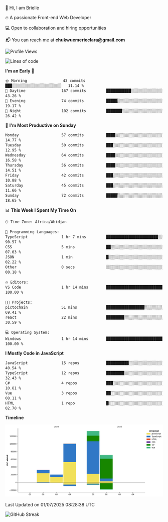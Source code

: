 <div align="left">
  <p>👋 Hi, I am Brielle</p>
  <p>🔥 A passionate Front-end Web Developer</p>
  <p>💻 Open to collaboration and hiring opportunities</p>
  <p>📬 You can reach me at <strong>chukwuemerieclara@gmail.com</strong></p>
</div>


 
 <!--START_SECTION:waka-->
![Profile Views](http://img.shields.io/badge/Profile%20Views-0-blue)

![Lines of code](https://img.shields.io/badge/From%20Hello%20World%20I%27ve%20Written-356.4%20thousand%20lines%20of%20code-blue)

**I'm an Early 🐤** 

```text
🌞 Morning                43 commits          ███░░░░░░░░░░░░░░░░░░░░░░   11.14 % 
🌆 Daytime                167 commits         ███████████░░░░░░░░░░░░░░   43.26 % 
🌃 Evening                74 commits          █████░░░░░░░░░░░░░░░░░░░░   19.17 % 
🌙 Night                  102 commits         ███████░░░░░░░░░░░░░░░░░░   26.42 % 
```
📅 **I'm Most Productive on Sunday** 

```text
Monday                   57 commits          ████░░░░░░░░░░░░░░░░░░░░░   14.77 % 
Tuesday                  50 commits          ███░░░░░░░░░░░░░░░░░░░░░░   12.95 % 
Wednesday                64 commits          ████░░░░░░░░░░░░░░░░░░░░░   16.58 % 
Thursday                 56 commits          ████░░░░░░░░░░░░░░░░░░░░░   14.51 % 
Friday                   42 commits          ███░░░░░░░░░░░░░░░░░░░░░░   10.88 % 
Saturday                 45 commits          ███░░░░░░░░░░░░░░░░░░░░░░   11.66 % 
Sunday                   72 commits          █████░░░░░░░░░░░░░░░░░░░░   18.65 % 
```


📊 **This Week I Spent My Time On** 

```text
🕑︎ Time Zone: Africa/Abidjan

💬 Programming Languages: 
TypeScript               1 hr 7 mins         ███████████████████████░░   90.57 % 
CSS                      5 mins              ██░░░░░░░░░░░░░░░░░░░░░░░   07.03 % 
JSON                     1 min               █░░░░░░░░░░░░░░░░░░░░░░░░   02.22 % 
Other                    0 secs              ░░░░░░░░░░░░░░░░░░░░░░░░░   00.18 % 

🔥 Editors: 
VS Code                  1 hr 14 mins        █████████████████████████   100.00 % 

🐱‍💻 Projects: 
pictochain               51 mins             █████████████████░░░░░░░░   69.41 % 
react                    22 mins             ████████░░░░░░░░░░░░░░░░░   30.59 % 

💻 Operating System: 
Windows                  1 hr 14 mins        █████████████████████████   100.00 % 
```

**I Mostly Code in JavaScript** 

```text
JavaScript               15 repos            ██████████░░░░░░░░░░░░░░░   40.54 % 
TypeScript               12 repos            ████████░░░░░░░░░░░░░░░░░   32.43 % 
C#                       4 repos             ███░░░░░░░░░░░░░░░░░░░░░░   10.81 % 
Vue                      3 repos             ██░░░░░░░░░░░░░░░░░░░░░░░   08.11 % 
HTML                     1 repo              █░░░░░░░░░░░░░░░░░░░░░░░░   02.70 % 
```



**Timeline**

![Lines of Code chart](https://raw.githubusercontent.com/Brielle28/Brielle28/main/assets/bar_graph.png)


 Last Updated on 01/07/2025 08:28:38 UTC
<!--END_SECTION:waka-->

![GitHub Streak](https://github-readme-streak-stats.herokuapp.com/?user=Brielle28)



